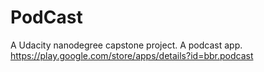 # PodCast
A Udacity nanodegree capstone project. A podcast app. https://play.google.com/store/apps/details?id=bbr.podcast
